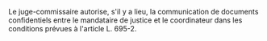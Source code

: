 Le juge-commissaire autorise, s'il y a lieu, la communication de documents confidentiels entre le mandataire de justice et le coordinateur dans les conditions prévues à l'article L. 695-2.
